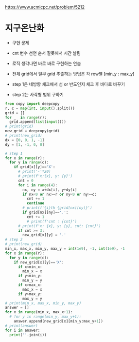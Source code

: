 https://www.acmicpc.net/problem/5212

# 지구온난화

- 구현 문제
- cnt 변수 선언 순서 잘못해서 시간 날림
- 로직 생각나면 바로 바로 구현하는 연습
- 전체 grid에서 일부 grid 추출하는 방법은 각 row별 [min_y : max_y]

- step 1은 네방향 체크해서 섬 or 반도인지 체크 후 바다로 바꾸기
- step 2는 사각형 범위 구하기 

```python
from copy import deepcopy
r, c = map(int, input().split())
grid = []
for _  in range(r):
  grid.append(list(input()))
# print(grid)
new_grid = deepcopy(grid)
# print(new_grid)
dx = [0, 0, 1, -1]
dy = [1, -1, 0, 0]

# step 1
for x in range(r):
  for y in range(c):
    if grid[x][y]=='X':
      # print('-'*20)
      # print(f'x:{x}, y: {y}')
      cnt = 0
      for i in range(4):
        nx, ny = x+dx[i], y+dy[i]
        if nx<0 or nx>=r or ny<0 or ny>=c:
          cnt += 1
          continue
        # print(f'{i}th {grid[nx][ny]}')
        if grid[nx][ny]=='.':
          cnt += 1
          # print(f'cnt : {cnt}')
      # print(f'x: {x}, y: {y}, cnt: {cnt}')
      if cnt >= 3:
        new_grid[x][y] = '.'
# step 2
# print(new_grid)
min_x, max_x, min_y, max_y = int(1e9), -1, int(1e9), -1
for x in range(r):
  for y in range(c):
    if new_grid[x][y]=='X':
      if x<min_x:
        min_x = x
      if y<min_y:
        min_y = y
      if x>max_x:
        max_x = x
      if y>max_y:
        max_y = y
# print(min_x, max_x, min_y, max_y)
answer = []
for x in range(min_x, max_x+1):
  # for y in range(min_y, max_y+1):
    answer.append(new_grid[x][min_y:max_y+1])
# print(answer)
for i in answer:
  print(''.join(i))
```